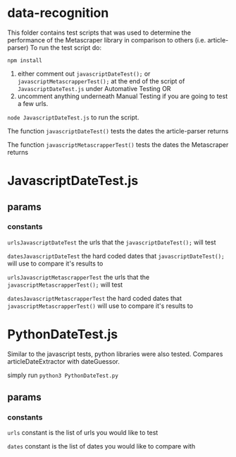 
# data-recognition
This folder contains test scripts that was used to determine the performance of the Metascraper library in comparison to others (i.e. article-parser) 
To run the test script do:

`npm install`

1. either comment out `javascriptDateTest();` or `javascriptMetascrapperTest();` at the end of the script of `JavascriptDateTest.js` under Automative Testing
OR
2. uncomment anything underneath Manual Testing if you are going to test a few urls.

`node JavascriptDateTest.js` to run the script.

The function `javascriptDateTest()` tests the dates the article-parser returns

The function `javascriptMetascrapperTest()` tests the dates the Metascraper returns

# JavascriptDateTest.js

## params
### constants
`urlsJavascriptDateTest` the urls that the `javascriptDateTest();` will test

`datesJavascriptDateTest` the hard coded dates that `javascriptDateTest();` will use to compare it's results to

`urlsJavascriptMetascrapperTest` the urls that the `javascriptMetascrapperTest();` will test

`datesJavascriptMetascrapperTest` the hard coded dates that `javascriptMetascrapperTest()` will use to compare it's results to

# PythonDateTest.js

Similar to the javascript tests, python libraries were also tested. Compares articleDateExtractor with dateGuessor.

simply run `python3 PythonDateTest.py`

## params

### constants
`urls` constant is the list of urls you would like to test

`dates` constant is the list of dates you would like to compare with



